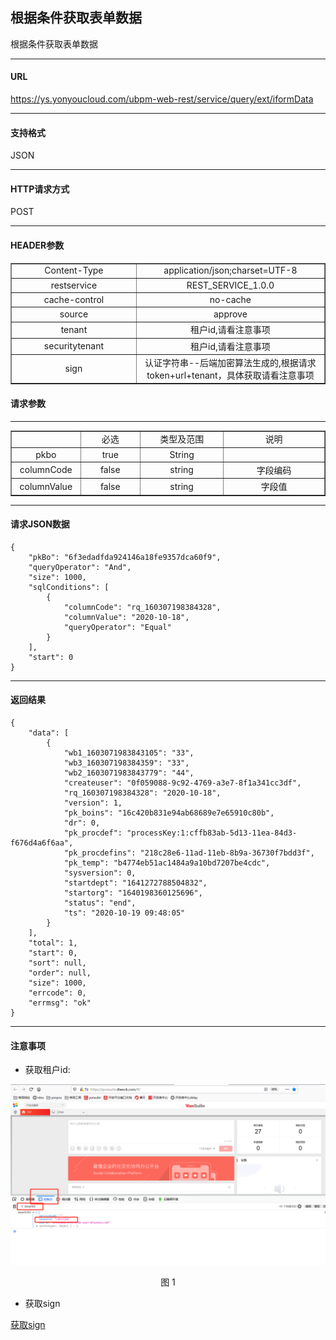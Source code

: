 ## 根据条件获取表单数据
根据条件获取表单数据
- - -
#### URL ####
https://ys.yonyoucloud.com/ubpm-web-rest/service/query/ext/iformData

- - - 
#### 支持格式 ####
JSON
- - - 
#### HTTP请求方式 ####
POST
- - - 
#### HEADER参数 ####

<table border="1" cellpadding="3" cellspaing="3">
    <tr align="center">
        <td width="200px">Content-Type</td>
        <td width="300px">application/json;charset=UTF-8</td>
    </tr>
    <tr align="center">
        <td>restservice</td>
        <td>REST_SERVICE_1.0.0</td>
    </tr>
    <tr align="center">
        <td>cache-control</td>
        <td>no-cache</td>
    </tr>
    <tr align="center">
        <td>source</td>
        <td>approve</td>
    </tr>
    <tr align="center">
        <td>tenant</td>
        <td>租户id,请看注意事项</td>
    </tr>
    <tr align="center">
        <td>securitytenant</td>
        <td>租户id,请看注意事项</td>
    </tr>
    <tr align="center">
        <td>sign</td>
        <td>认证字符串--后端加密算法生成的,根据请求token+url+tenant，具体获取请看注意事项</td>
    </tr>
</table>

#### 请求参数 ####
- - - 

<table border="1" cellpadding="3" cellspaing="3">
    <tr align="center">
        <td width="100px"></td>
        <td width="100px">必选</td>
        <td width="150px">类型及范围</td>
        <td width="200px">说明</td>
    </tr>
    <tr align="center">
        <td>pkbo</td>
        <td>true</td>
        <td>String</td>
        <td></td>
    </tr>
    <tr align="center">
        <td>columnCode</td>
        <td>false</td>
        <td>string</td>
        <td>字段编码</td>
    </tr>
    <tr align="center">
            <td>columnValue</td>
            <td>false</td>
            <td>string</td>
            <td>字段值</td>
        </tr>
</table>

- - - 
#### 请求JSON数据 ####
```
{
	"pkBo": "6f3edadfda924146a18fe9357dca60f9",
	"queryOperator": "And",
	"size": 1000,
	"sqlConditions": [
		{
			"columnCode": "rq_160307198384328",
			"columnValue": "2020-10-18",
			"queryOperator": "Equal"
		}
	],
	"start": 0
}
```
---

#### 返回结果 ####

```
{
	"data": [
		{
			"wb1_1603071983843105": "33",
			"wb3_160307198384359": "33",
			"wb2_1603071983843779": "44",
			"createuser": "0f059088-9c92-4769-a3e7-8f1a341cc3df",
			"rq_160307198384328": "2020-10-18",
			"version": 1,
			"pk_boins": "16c420b831e94ab68689e7e65910c80b",
			"dr": 0,
			"pk_procdef": "processKey:1:cffb83ab-5d13-11ea-84d3-f676d4a6f6aa",
			"pk_procdefins": "218c28e6-11ad-11eb-8b9a-36730f7bdd3f",
			"pk_temp": "b4774eb51ac1484a9a10bd7207be4cdc",
			"sysversion": 0,
			"startdept": "1641272788504832",
			"startorg": "1640198360125696",
			"status": "end",
			"ts": "2020-10-19 09:48:05"
		}
	],
	"total": 1,
	"start": 0,
	"sort": null,
	"order": null,
	"size": 1000,
	"errcode": 0,
	"errmsg": "ok"
}

```
- - - 

#### 注意事项 ####

- 获取租户id:

<div align=center>
<img src="/mybook/cloudapprove/2-/images/1.png"/>
</div>
<p align="center">图 1</p>

- 获取sign

[获取sign](/mybook/cloudapprove/12-/restsign.md) 